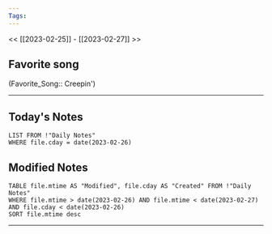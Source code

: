 ```yaml
---
Tags:
---
```

<< [[2023-02-25]] - [[2023-02-27]] >>
## Favorite song
(Favorite_Song:: Creepin')

___
## Today's Notes
```dataview
LIST FROM !"Daily Notes"
WHERE file.cday = date(2023-02-26)
```
## Modified Notes
```dataview
TABLE file.mtime AS "Modified", file.cday AS "Created" FROM !"Daily Notes" 
WHERE file.mtime > date(2023-02-26) AND file.mtime < date(2023-02-27) AND file.cday < date(2023-02-26)
SORT file.mtime desc
```
___
